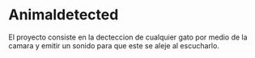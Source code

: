 # Animaldetected

El proyecto consiste en la decteccion de cualquier gato   por medio de la camara y emitir un sonido para que este se aleje al escucharlo.

